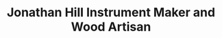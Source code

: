---
title: "Jonathan Hill Instrument Maker and Wood Artisan"
url: /edinburgh/jonathan-hill-instrument-maker-and-wood-artisan/
shop: Instrumente
---